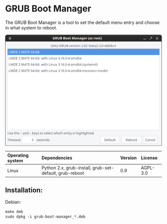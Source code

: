 # GRUB Boot Manager

The GRUB Boot Manager is a tool to set the default menu entry and choose in what system to reboot.

!["Screenshot of the GRUB Boot Manager"](https://github.com/ikem-krueger/grub-boot-manager/blob/master/Screenshot.png)

| Operating system | Dependencies                                            | Version | License  |
| :--------------- | :------------------------------------------------------ | :------ | :------  |
| Linux            | Python 2.x, grub-install, grub-set-default, grub-reboot | 0.9     | AGPL-3.0 |

## Installation:

Debian:

```
make deb
sudo dpkg -i grub-boot-manager_*.deb
```
